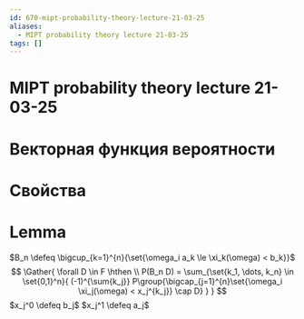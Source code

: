 ```yaml
---
id: 670-mipt-probability-theory-lecture-21-03-25
aliases:
  - MIPT probability theory lecture 21-03-25
tags: []
---
```


# MIPT probability theory lecture 21-03-25
# Векторная функция вероятности
# Свойства
# Lemma
$B_n \defeq \bigcup_{k=1}^{n}{\set{\omega_i a_k \le \xi_k(\omega) < b_k}}$
$$
\Gather{
\forall D \in F \hthen \\
P(B_n D) = 
\sum_{\set{k_1, \dots, k_n} \in \set{0,1}^n}{
(-1)^{\sum{k_j}}
P\group{\bigcap_{j=1}^{n}\set{\omega_i \xi_j(\omega) < x_j^{k_j}} \cap D}
}
}
$$
$x_j^0 \defeq b_j$
$x_j^1 \defeq a_j$
